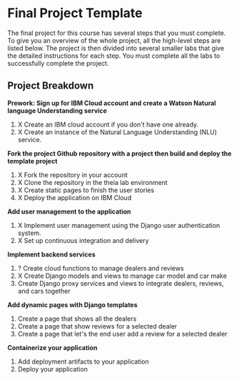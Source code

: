 # Final Project Template

The final project for this course has several steps that you must complete. 
To give you an overview of the whole project, all the high-level steps are listed below. 
The project is then divided into several smaller labs that give the detailed instructions for each step. 
You must complete all the labs to successfully complete the project.

## Project Breakdown

**Prework: Sign up for IBM Cloud account and create a Watson Natural language Understanding service**
1. X  Create an IBM cloud account if you don't have one already.
2. X  Create an instance of the Natural Language Understanding (NLU) service.

**Fork the project Github repository with a project then build and deploy the template project**
1. X  Fork the repository in your account
2. X  Clone the repository in the theia lab environment
3. X  Create static pages to finish the user stories
4. X  Deploy the application on IBM Cloud

**Add user management to the application**
1. X  Implement user management using the Django user authentication system.
2. X  Set up continuous integration and delivery

**Implement backend services**
1. ?  Create cloud functions to manage dealers and reviews
2. X  Create Django models and views to manage car model and car make
3. Create Django proxy services and views to integrate dealers, reviews, and cars together
 
**Add dynamic pages with Django templates**
1. Create a page that shows all the dealers
2. Create a page that show reviews for a selected dealer
3. Create a page that let's the end user add a review for a selected dealer

**Containerize your application**
1. Add deployment artifacts to your application
2. Deploy your application
